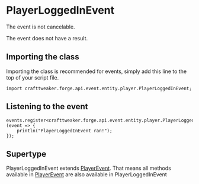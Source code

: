 # PlayerLoggedInEvent

The event is not cancelable.

The event does not have a result.

## Importing the class

Importing the class is recommended for events, simply add this line to the top of your script file.
```zenscript
import crafttweaker.forge.api.event.entity.player.PlayerLoggedInEvent;
```


## Listening to the event

```zenscript
events.register<crafttweaker.forge.api.event.entity.player.PlayerLoggedInEvent>(event => {
    println("PlayerLoggedInEvent ran!");
});
```


## Supertype

PlayerLoggedInEvent extends [PlayerEvent](/forge/api/event/entity/player/PlayerEvent). That means all methods available in [PlayerEvent](/forge/api/event/entity/player/PlayerEvent) are also available in PlayerLoggedInEvent


